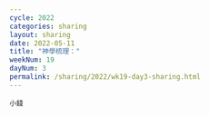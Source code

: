 ```yaml
---
cycle: 2022
categories: sharing
layout: sharing
date: 2022-05-11
title: "神學梳理："
weekNum: 19
dayNum: 3
permalink: /sharing/2022/wk19-day3-sharing.html
---
```


[](https://eccseattle.github.io/media/sharing/2022/wk019/2022-05-11-bin.m4a)

`小錢`
